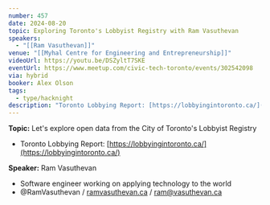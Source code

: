 ```yaml
---
number: 457
date: 2024-08-20
topic: Exploring Toronto's Lobbyist Registry with Ram Vasuthevan
speakers:
  - "[[Ram Vasuthevan]]"
venue: "[[Myhal Centre for Engineering and Entrepreneurship]]"
videoUrl: https://youtu.be/DSZyltT7SKE
eventUrl: https://www.meetup.com/civic-tech-toronto/events/302542098
via: hybrid
booker: Alex Olson
tags:
  - type/hacknight
description: "Toronto Lobbying Report: [https://lobbyingintoronto.ca/](https://lobbyingintoronto.ca/)"
---
```


**Topic:** Let's explore open data from the City of Toronto's Lobbyist Registry

* Toronto Lobbying Report: [https://lobbyingintoronto.ca/](https://lobbyingintoronto.ca/)

**Speaker:** Ram Vasuthevan

* Software engineer working on applying technology to the world
* @RamVasuthevan / [ramvasuthevan.ca](http://ramvasuthevan.ca/) / [ram@vasuthevan.ca](mailto:ram@vasuthevan.ca)
